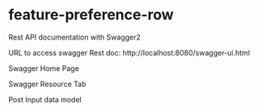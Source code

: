 # feature-preference-row

Rest API documentation with Swagger2

URL to access swagger Rest doc: http://localhost:8080/swagger-ui.html

Swagger Home Page



Swagger Resource Tab







Post Input data model


